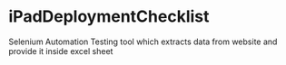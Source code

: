 # iPadDeploymentChecklist
Selenium Automation Testing tool which extracts data from website and provide it inside excel sheet
